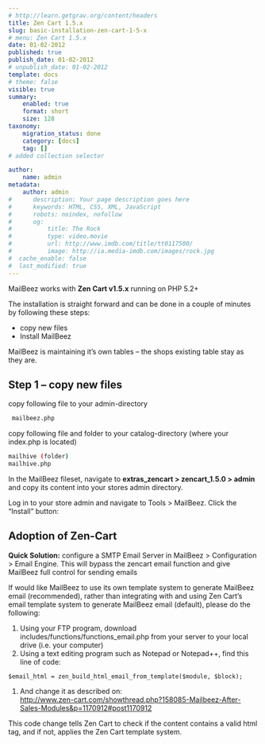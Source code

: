 ```yaml
---
# http://learn.getgrav.org/content/headers
title: Zen Cart 1.5.x
slug: basic-installation-zen-cart-1-5-x
# menu: Zen Cart 1.5.x
date: 01-02-2012
published: true
publish_date: 01-02-2012
# unpublish_date: 01-02-2012
template: docs
# theme: false
visible: true
summary:
    enabled: true
    format: short
    size: 128
taxonomy:
    migration_status: done
    category: [docs]
    tag: []
# added collection selector

author:
    name: admin
metadata:
    author: admin
#      description: Your page description goes here
#      keywords: HTML, CSS, XML, JavaScript
#      robots: noindex, nofollow
#      og:
#          title: The Rock
#          type: video.movie
#          url: http://www.imdb.com/title/tt0117500/
#          image: http://ia.media-imdb.com/images/rock.jpg
#  cache_enable: false
#  last_modified: true
---
```


MailBeez works with **Zen Cart v1.5.x** running on PHP 5.2+


The installation is straight forward and can be done in a couple of minutes by following these steps:

- copy new files
- Install MailBeez

MailBeez is maintaining it’s own tables – the shops existing table stay as they are.


## Step 1 – copy new files

copy following file to your admin-directory

```bash
 mailbeez.php

```


copy following file and folder to your catalog-directory (where your index.php is located)

```bash
mailhive (folder)
mailhive.php

```

In the MailBeez fileset, navigate to **extras\_zencart > zencart\_1.5.0 > admin** and copy its content into your stores admin directory.

Log in to your store admin and navigate to Tools > MailBeez. Click the “Install” button:


## Adoption of Zen-Cart

**Quick Solution:** configure a SMTP Email Server in MailBeez > Configuration > Email Engine. This will bypass the zencart email function and give MailBeez full control for sending emails

If would like MailBeez to use its own template system to generate MailBeez email (recommended), rather than integrating with and using Zen Cart’s email template system to generate MailBeez email (default), please do the following:

1. Using your FTP program, download includes/functions/functions\_email.php from your server to your local drive (i.e. your computer)
2. Using a text editing program such as Notepad or Notepad++, find this line of code:


`$email_html = zen_build_html_email_from_template($module, $block);`

1. And change it as described on:  
<http://www.zen-cart.com/showthread.php?158085-Mailbeez-After-Sales-Modules&p=1170912#post1170912>

This code change tells Zen Cart to check if the content contains a valid html tag, and if not, applies the Zen Cart template system.

